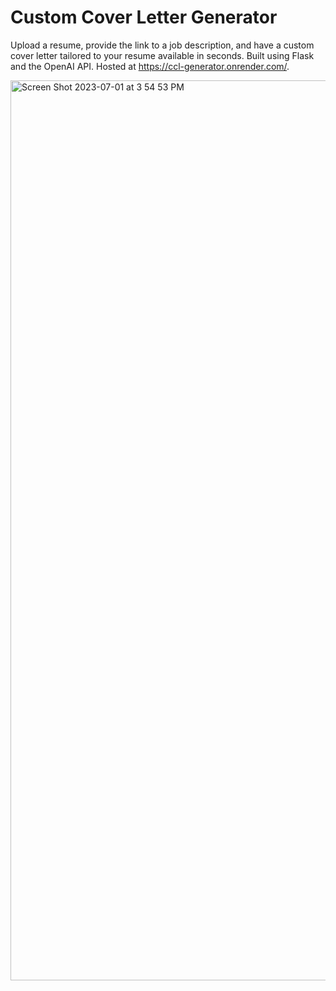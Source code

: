 # Custom Cover Letter Generator
Upload a resume, provide the link to a job description, and have a custom cover letter tailored to your resume available in seconds. Built using Flask and the OpenAI API.
Hosted at https://ccl-generator.onrender.com/.

<img width="1440" alt="Screen Shot 2023-07-01 at 3 54 53 PM" src="https://github.com/shloke01/custom-cover-letter-generator/assets/75258997/4cbb8fe5-e3af-404e-ad74-901e056e2f24">
